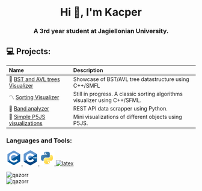 <h1 align="center">Hi 👋, I'm Kacper</h1>
<h3 align="center">A 3rd year student at Jagiellonian University.</h3>

## 💻 Projects:
|**Name**|**Description**|
|:----------|:----|
| 🌲 [BST and AVL trees Visualizer](https://github.com/Qazorr/AISD_I/tree/master/Project) | Showcase of BST/AVL tree datastructure using C++/SMFL |
| 〽️ [Sorting Visualizer](https://github.com/Qazorr/Sorting_Visualizer) | Still in progress. A classic sorting algorithms visualizer using C++/SFML. |
| 🎸 [Band analyzer](https://github.com/Qazorr/Programowanie_sieciowe/tree/master/z11) | REST API data scrapper using Python. |
| 🎱 [Simple P5JS visualizations](https://github.com/Qazorr/P5JS) | Mini visualizations of different objects using P5JS. |
<div>
    <h3 align="left">Languages and Tools:</h3>
    <p align="left"> 
        <a href="https://www.cprogramming.com/" target="_blank" rel="noreferrer"> 
            <img src="https://raw.githubusercontent.com/devicons/devicon/master/icons/c/c-original.svg" alt="c" width="40" height="40"/> 
        </a> 
        <a href="https://www.w3schools.com/cpp/" target="_blank" rel="noreferrer"> 
            <img src="https://raw.githubusercontent.com/devicons/devicon/master/icons/cplusplus/cplusplus-original.svg" alt="cplusplus" width="40" height="40"/> 
        </a> 
        <a href="https://www.python.org" target="_blank" rel="noreferrer"> 
            <img src="https://raw.githubusercontent.com/devicons/devicon/master/icons/python/python-original.svg" alt="python" width="40" height="40"/> 
        </a> 
        <a href="https://www.latex-project.org" target="_blank" rel="noreferrer"> 
            <img src="https://cdn.jsdelivr.net/gh/devicons/devicon/icons/latex/latex-original.svg" alt="latex" width="40" height="40"/> 
        </a>
    </p>
</div>

<div>
    <p>
        <img align="left" src="https://github-readme-stats.vercel.app/api?username=qazorr&show_icons=true&theme=midnight-purple" alt="qazorr" width="500"/>
    </p>
    <p>
        <img align="left" src="https://github-readme-stats.vercel.app/api/top-langs/?username=qazorr&layout=compact&theme=midnight-purple&hide=Jupyter%20Notebook,HTML" alt="qazorr" width="500"/>
    </p>
</div>
